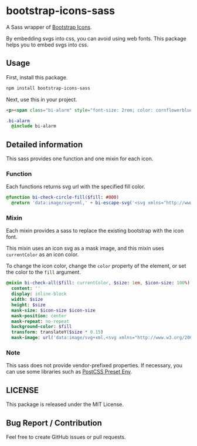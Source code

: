 # bootstrap-icons-sass

A Sass wrapper of [Bootstrap Icons](https://icons.getbootstrap.com/).

By embedding svgs into css, you can avoid using web fonts. This package helps you to embed svgs into css.

## Usage

First, install this package.

```sh
npm install bootstrap-icons-sass
```

Next, use this in your project.

```html
<p><span class="bi-alarm" style="font-size: 2rem; color: cornflowerblue;"></i></p>
```

```sass
.bi-alarm
  @include bi-alarm
```

## Detailed information

This sass provides one function and one mixin for each icon.

### Function

Each functions returns svg url with the specified fill color.

```sass
@function bi-check-circle-fill($fill: #000)
  @return 'data:image/svg+xml,' + bi-escape-svg('<svg xmlns="http://www.w3.org/2000/svg" viewBox="0 0 16 16" fill="' + $fill + '">...</svg>')
```

### Mixin

Each mixin provides a sass to replace the existing bootstrap with the icon font.

This mixin uses an icon svg as a mask image, and this mixin uses `currentColor` as an icon color.

To change the icon color, change the `color` property of the element, or set the color to the `fill` argument.

```sass
@mixin bi-check-all($fill: currentColor, $size: 1em, $icon-size: 100%)
  content: ''
  display: inline-block
  width: $size
  height: $size
  mask-size: $icon-size $icon-size
  mask-position: center
  mask-repeat: no-repeat
  background-color: $fill
  transform: translateY($size * 0.15)
  mask-image: url('data:image/svg+xml,<svg xmlns="http://www.w3.org/2000/svg" viewBox="0 0 16 16">...</svg>')
```

### Note

This sass does not provide vendor-prefixed properties.
If necessary, you can use some libraries such as [PostCSS Preset Env](https://github.com/csstools/postcss-plugins/tree/main/plugin-packs/postcss-preset-env).

## LICENSE

This package is released under the MIT License.

## Bug Report / Contribution

Feel free to create GitHub issues or pull requests.
